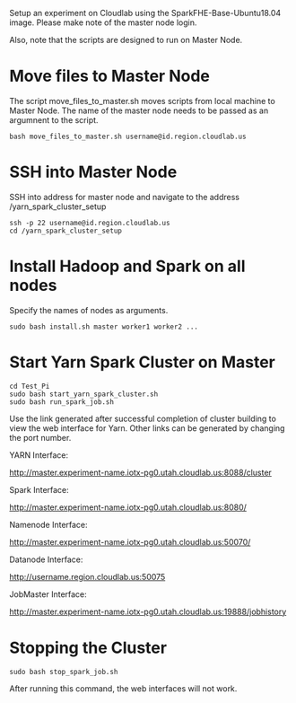 Setup an experiment on Cloudlab using the SparkFHE-Base-Ubuntu18.04 image. Please make note of the master node login.

Also, note that the scripts are designed to run on Master Node.

# Move files to Master Node

The script move_files_to_master.sh moves scripts from local machine to Master Node. The name of the master node needs to be passed as an argumnent to the script.
```
bash move_files_to_master.sh username@id.region.cloudlab.us
```

# SSH into Master Node
SSH into address for master node and navigate to the address /yarn_spark_cluster_setup
```
ssh -p 22 username@id.region.cloudlab.us
cd /yarn_spark_cluster_setup
```

# Install Hadoop and Spark on all nodes
Specify the names of nodes as arguments.
```
sudo bash install.sh master worker1 worker2 ...
```

# Start Yarn Spark Cluster on Master
```
cd Test_Pi
sudo bash start_yarn_spark_cluster.sh
sudo bash run_spark_job.sh
```
Use the link generated after successful completion of cluster building to view the web interface for Yarn. Other links can be generated by changing the port number.

YARN Interface:

http://master.experiment-name.iotx-pg0.utah.cloudlab.us:8088/cluster

Spark Interface:

http://master.experiment-name.iotx-pg0.utah.cloudlab.us:8080/

Namenode Interface:

http://master.experiment-name.iotx-pg0.utah.cloudlab.us:50070/

Datanode Interface:

http://username.region.cloudlab.us:50075

JobMaster Interface:

http://master.experiment-name.iotx-pg0.utah.cloudlab.us:19888/jobhistory

# Stopping the Cluster
```
sudo bash stop_spark_job.sh
```
After running this command, the web interfaces will not work.